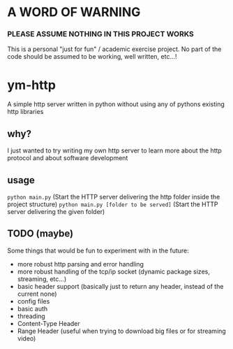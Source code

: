 # A WORD OF WARNING

### PLEASE ASSUME NOTHING IN THIS PROJECT WORKS

This is a personal "just for fun" / academic exercise project. No part of the code should be assumed to be working, well
written, etc...!

# ym-http

A simple http server written in python without using any of pythons existing http libraries

## why?

I just wanted to try writing my own http server to learn more about the http protocol and about software development

## usage

`python main.py` (Start the HTTP server delivering the http folder inside the project structure)
`python main.py [folder to be served]` (Start the HTTP server delivering the given folder)

## TODO (maybe)

Some things that would be fun to experiment with in the future:

- more robust http parsing and error handling
- more robust handling of the tcp/ip socket (dynamic package sizes, streaming, etc...)
- basic header support (basically just to return any header, instead of the current none)
- config files
- basic auth
- threading
- Content-Type Header
- Range Header (useful when trying to download big files or for streaming video)
